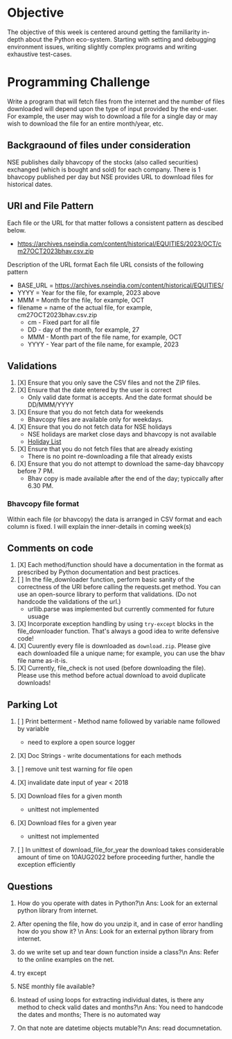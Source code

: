 # Objective
The objective of this week is centered around getting the familiarity in-depth about the Python eco-system. Starting with setting and debugging environment issues, writing slightly complex programs and writing exhaustive test-cases.

# Programming Challenge
Write a program that will fetch files from the internet and the number of files downloaded will depend upon the type of input provided by the end-user.
For example, the user may wish to download a file for a single day or may wish to download the file for an entire month/year, etc. 
## Backgraound of files under consideration
NSE publishes daily bhavcopy of the stocks (also called securities) exchanged (which is bought and sold) for each company. There is 1 bhavcopy published per day but NSE provides URL to download files for historical dates.

## URl and File Pattern
Each file or the URL for that matter follows a consistent pattern as descibed below.
- https://archives.nseindia.com/content/historical/EQUITIES/2023/OCT/cm27OCT2023bhav.csv.zip

Description of the URL format
Each file URL consists of the following pattern
- BASE_URL = https://archives.nseindia.com/content/historical/EQUITIES/
- YYYY = Year for the file, for example, 2023 above
- MMM = Month for the file, for example, OCT
- filename = name of the actual file, for example, cm27OCT2023bhav.csv.zip
    - cm - Fixed part for all file
    - DD - day of the month, for example, 27
    - MMM - Month part of the file name, for example, OCT
    - YYYY - Year part of the file name, for example, 2023

## Validations
1. [X] Ensure that you only save the CSV files and not the ZIP files.
2. [X] Ensure that the date entered by the user is correct
    - Only valid date format is accepts. And the date format should be DD/MMM/YYYY
3. [X] Ensure that you do not fetch data for weekends
    - Bhavcopy files are available only for weekdays.
4. [X] Ensure that you do not fetch data for NSE holidays
    - NSE holidays are market close days and bhavcopy is not available
    - [Holiday List](https://groww.in/p/nse-holidays)
5. [X] Ensure that you do not fetch files that are already existing
    - There is no point re-downloading a file that already exists
6. [X] Ensure that you do not attempt to download the same-day bhavcopy before 7 PM.
    - Bhav copy is made available after the end of the day; typiccally after 6.30 PM.

### Bhavcopy file format
Within each file (or bhavcopy) the data is arranged in CSV format and each column is fixed. I will explain the inner-details in coming week(s)

## Comments on code 
1. [X] Each method/function should have a documentation in the format as prescribed by Python documentation and best practices.
2. [ ] In the file_downloader function, perform basic sanity of the correctness of the URl before calling the requests.get method. You can use an open-source library to perform that validations. (Do not handcode the validations of the url.)
    - urllib.parse was implemented but currently commented for future usuage
3. [X] Incorporate exception handling by using `try-except` blocks in the file_downloader function. That's always a good idea to write defensive code!
4. [X] Cuurently every file is downloaded as `download.zip`. Please give each downloaded file a unique name; for example, you can use the bhav file name as-it-is.
5. [X] Currently, file_check is not used (before downloading the file). Please use this method before actual download to avoid duplicate downloads! 

## Parking Lot
1. [ ] Print betterment - Method name followed by variable name followed by variable
    - need to explore a open source logger
    
2. [X] Doc Strings - write documentations for each methods 

3. [ ] remove unit test warning for file open

4. [X] invalidate date input of year < 2018

5. [X] Download files for a given month
    - unittest not implemented

6. [X] Download files for a given year
    - unittest not implemented

7. [ ] In unittest of download_file_for_year the download takes considerable amount of time on 10AUG2022 before proceeding further, handle the exception efficiently

## Questions

1. How do you operate with dates in Python?\n
Ans: Look for an external python library from internet.

2. After opening the file, how do you unzip it, and in case of error handling how do you show it?   \n
Ans: Look for an external python library from internet.

3. do we write set up and tear down function inside a class?\n
Ans: Refer to the online examples on the net.

4. try except

5. NSE monthly file available?

6. Instead of using loops for extracting individual dates, is there any method to check valid dates and months?\n
Ans: You need to handcode the dates and months; There is no automated way

7. On that note are datetime objects mutable?\n
Ans: read documnetation.
